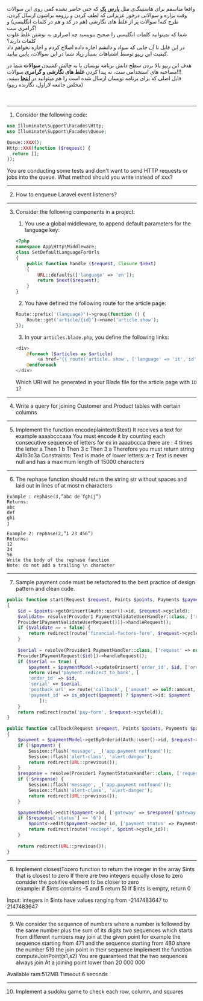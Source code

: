 واقعا متاسفم برای هاستینگ‌ی مثل
<b><a href="https://parspack.com/">پارس پک</a></b>
که حتی حاضر نشده کمی روی این سوالات وقت بزاره و سوالاتی درخور عزیزانی که لطف کردن و رزومه براشون ارسال کردن، طرح کنه! سوالات پر از غلط های نگارشی (هم در کد و هم در کلمات انگلیسی) و گرامری ست! <br />
شما که نمیتوانید کلمات انگلیسی را صحیح بنویسید چه اصراری به نوشتن غلط غلوت کلمات دارید؟ <br />
در این فایل تا آن جایی که سواد و دانشم اجازه داده اصلاح کردم و اجازه نخواهم داد کیفیت این ریپو توسط اشتباهات بسیار زیاد شما در این سوالات، پایین بیایید. 

هدف این ریپو بالا بردن سطح دانش برنامه نویسان با به چالش کشیدن
<b> سوالات </b>
شما در مصاحبه های استخدامی ست، نه پیدا کردن 
<b> غلط های نگارشی و گرامری </b>
سوالات!!!<br/>
فایل اصلی که برای برنامه نویسان ارسال شده است را هم میتوانید در
<b><a href="https://github.com/laravel98developer/laravel-hiring-projects/blob/master/Projects/ParsPack/P1/HiringTasks.txt">اینجا</a></b>
ببینید. (مخلص جامعه لاراول، نگارنده ریپو)
<br/>
<br/>
<br/>
<hr />

1. Consider the following code:

```php
use Illuminate\Support\Facades\Http; 
use Illuminate\Support\Facades\Queue;

Queue::XXX();
Http::XXX(function ($request) {
  return [];
});
```
You are conducting some tests and don't want to send HTTP requests or 
jobs into the queue. What method should you write instead of xxx?

<hr />

2. How to enqueue Laravel event listeners?

<hr />

3. Consider the following components in a project:

    1. You use a global middleware, to append default parameters for the language key:
    ```php
    <?php
    namespace App\Http\Middleware;
    class SetDefaultLanguageForUrls
    {
        public function handle ($request, Closure $next)
        {
            URL::defaults(['language' => 'en']);
            return $next($request);
        }
    }
    ```
    
    2. You have defined the following route for the article page:
    ```php
    Route::prefix('(language)')->group(function () {
        Route::get('article/{id}')->name('article.show');
    });
    ```
    
    3. In your `articles.blade.php`, you define the following links:
    ```php
    <div>
        @foreach ($articles as $article)
            <a href="{{ route('article. show', ['language' => 'it','id' => {{ $article->name }}]"></a>
        @endforeach
    </div>
    ```
    
    Which URI will be generated in your Blade file for the article page with `ID 1`?

<hr />

4. Write a query for joining Customer and Product tables with certain columns

<hr />

5. Implement the function encodeplaintext($text)
It receives a text for example aaaabcccaaa
You must encode it by counting each consecutive sequence of letters for ex in aaaabccca there are : 
4 times the letter a
Then 1 b
Then 3 c
Then 3 a
Therefore you must return string 4a1b3c3a 
Constraints:
Text is made of lower letters: a-z
Text is never null and has a maximum length of 15000 characters

<hr />

6. The rephase function should return the string str without spaces and laid out in lines of at most n characters 
```
Example : rephase(3,”abc de fghij”)
Returns: 
abc
def
ghi
j
```
```
Example 2: rephase(2,”1 23 456”) 
Returns:
12
34
56
Write the body of the rephase function
Note: do not add a trailing \n character
```

<hr />

7. Sample payment code must be refactored to the best practice of design pattern and clean code.
```php
public function start(Request $request, Points $points, Payments $paymentModel)
{
    $id = $points->getOrinsert(Auth::user()->id, $request->cycleld);
    $validate= resolve(Provider1 PaymentValidateUserHandler::class, ['request' => new
    Provider1PaymentValidateUserRequest()])->handleRequest();
    if ($validate == = false) {
        return redirect(route('financial-factors-form', $request->cycleld));
    }
    
    $serial = resolve(Provider1 PaymentHandler::class, ['request' => new
    Provider1PaymentRequest($id)])->handleRequest();
    if ($serial == true) {
        $payment = $paymentModel->updateOrinsert('order_id', $id, ['order_id' => $id, 'total_amount'=> self::amount, 'serial' => $serial, 'user_id' => Auth::user()->id]);
        return view('payment.redirect_to_bank', [
        'order_id' => $id,
        'serial' => $serial,
        'postback_url' => route('callback', ['amount' => self::amount, 'order_id' => $id]),
        'payment_id' => is_object($payment) ? $payment->id: $payment
            ]);
    }
    return redirect(route('pay-form', $request->cycleld));
}

public function callback(Request $request, Points $points, Payments $paymentModel)
{
    $payment = $paymentModel->getByOrderid(Auth::user()->id, $request->order_id); 
    if (!$payment) {
        Session::flash('message', _('app.payment notfound')); 
        Session::flash('alert-class', 'alert-danger');
        return redirect(URL::previous());
    }
    $response = resolve(Provider1 PaymentStatusHandler::class, ['request': => new Provider1PaymentStatusRequest($request->order_id, $payment->serial)])->handleRequest();
    if (!$response) { 
        Session::flash('message', _('app.payment notfound'));
        Session::flash('alert-class', 'alert-danger');
        return redirect(URL::previous());
    }

    $paymentModel->edit($payment->id, ['gateway' => $response['gateway'], 'status' => $response['status'], 'total_amount' => $response['total_amount']]);
    if ($response['status'] == '6') {
        $points->edit($payment->order_id, ['payment_status' => Payments::PAYED]);
        return redirect(route('reciept', $point->cycle_id));
    }
    
    return redirect(URL::previous());
}
```

<hr />

8. Implement closestTozero function to return the integer in the array $ints that is closest to zero
If there are two integers equally close to zero consider the positive element to be closer to zero <br />
(example: if $ints contains -5 and 5 return 5) If $ints is empty, return 0

Input: integers in $ints have values ranging from -2147483647 to 2147483647

<hr />

9. We consider the sequence of numbers where a number is followed by the same number plus the sum of its digits 
two sequences which starts from different numbers may join at the given point for example the sequence starting from 471 and the sequence starting from 480 share the number 519 the join point in their sequence 
Implement the function computeJoinPoint($s1,$s2)
You are guaranteed that the two sequences always join 
At a joining point lower than 20 000 000

Available ram:512MB
Timeout:6 seconds

<hr />

10. Implement a sudoku game to check each row, column, and squares
